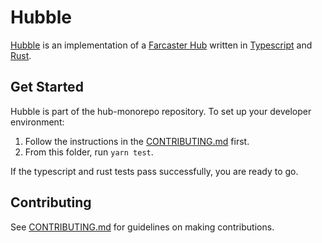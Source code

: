 # Hubble

[Hubble](https://github.com/farcasterxyz/hub-monorepo) is an implementation of a [Farcaster Hub](https://docs.farcaster.xyz/hubble/hubble) written in [Typescript](https://www.typescriptlang.org/) and [Rust](https://www.rust-lang.org/).

## Get Started

Hubble is part of the hub-monorepo repository. To set up your developer environment: 

1. Follow the instructions in the [CONTRIBUTING.md](../../CONTRIBUTING.md) first. 
2. From this folder, run `yarn test`.

If the typescript and rust tests pass successfully, you are ready to go.

## Contributing

See [CONTRIBUTING.md](../../CONTRIBUTING.md) for guidelines on making contributions.
